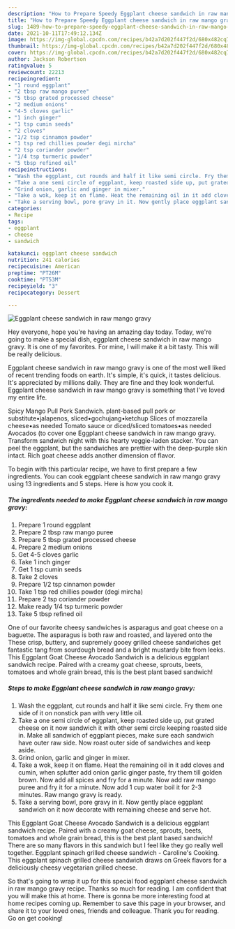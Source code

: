 ```yaml
---
description: "How to Prepare Speedy Eggplant cheese sandwich in raw mango gravy"
title: "How to Prepare Speedy Eggplant cheese sandwich in raw mango gravy"
slug: 1489-how-to-prepare-speedy-eggplant-cheese-sandwich-in-raw-mango-gravy
date: 2021-10-11T17:49:12.134Z
image: https://img-global.cpcdn.com/recipes/b42a7d202f447f2d/680x482cq70/eggplant-cheese-sandwich-in-raw-mango-gravy-recipe-main-photo.jpg
thumbnail: https://img-global.cpcdn.com/recipes/b42a7d202f447f2d/680x482cq70/eggplant-cheese-sandwich-in-raw-mango-gravy-recipe-main-photo.jpg
cover: https://img-global.cpcdn.com/recipes/b42a7d202f447f2d/680x482cq70/eggplant-cheese-sandwich-in-raw-mango-gravy-recipe-main-photo.jpg
author: Jackson Robertson
ratingvalue: 5
reviewcount: 22213
recipeingredient:
- "1 round eggplant"
- "2 tbsp raw mango puree"
- "5 tbsp grated processed cheese"
- "2 medium onions"
- "4-5 cloves garlic"
- "1 inch ginger"
- "1 tsp cumin seeds"
- "2 cloves"
- "1/2 tsp cinnamon powder"
- "1 tsp red chillies powder degi mircha"
- "2 tsp coriander powder"
- "1/4 tsp turmeric powder"
- "5 tbsp refined oil"
recipeinstructions:
- "Wash the eggplant, cut rounds and half it like semi circle. Fry them one side of it on nonstick pan with very little oil."
- "Take a one semi circle of eggplant, keep roasted side up, put grated cheese on it now sandwich it with other semi circle keeping roasted side in. Make all sandwich of eggplant pieces, make sure each sandwich have outer raw side. Now roast outer side of sandwiches and keep aside."
- "Grind onion, garlic and ginger in mixer."
- "Take a wok, keep it on flame. Heat the remaining oil in it add cloves and cumin, when splutter add onion garlic ginger paste, fry them till golden brown. Now add all spices and fry for a minute. Now add raw mango puree and fry it for a minute. Now add 1 cup water boil it for 2-3 minutes. Raw mango gravy is ready."
- "Take a serving bowl, pore gravy in it. Now gently place eggplant sandwich on it now decorate with remaining cheese and serve hot."
categories:
- Recipe
tags:
- eggplant
- cheese
- sandwich

katakunci: eggplant cheese sandwich 
nutrition: 241 calories
recipecuisine: American
preptime: "PT26M"
cooktime: "PT53M"
recipeyield: "3"
recipecategory: Dessert

---
```



![Eggplant cheese sandwich in raw mango gravy](https://img-global.cpcdn.com/recipes/b42a7d202f447f2d/680x482cq70/eggplant-cheese-sandwich-in-raw-mango-gravy-recipe-main-photo.jpg)

Hey everyone, hope you're having an amazing day today. Today, we're going to make a special dish, eggplant cheese sandwich in raw mango gravy. It is one of my favorites. For mine, I will make it a bit tasty. This will be really delicious.

Eggplant cheese sandwich in raw mango gravy is one of the most well liked of recent trending foods on earth. It's simple, it's quick, it tastes delicious. It's appreciated by millions daily. They are fine and they look wonderful. Eggplant cheese sandwich in raw mango gravy is something that I've loved my entire life.

Spicy Mango Pull Pork Sandwich. plant-based pull pork or substitute•jalapenos, sliced•gochujang•ketchup Slices of mozzarella cheese•as needed Tomato sauce or diced/sliced tomatoes•as needed Avocados (to cover one Eggplant cheese sandwich in raw mango gravy. Transform sandwich night with this hearty veggie-laden stacker. You can peel the eggplant, but the sandwiches are prettier with the deep-purple skin intact. Rich goat cheese adds another dimension of flavor.


To begin with this particular recipe, we have to first prepare a few ingredients. You can cook eggplant cheese sandwich in raw mango gravy using 13 ingredients and 5 steps. Here is how you cook it.

<!--inarticleads1-->

##### The ingredients needed to make Eggplant cheese sandwich in raw mango gravy:

1. Prepare 1 round eggplant
1. Prepare 2 tbsp raw mango puree
1. Prepare 5 tbsp grated processed cheese
1. Prepare 2 medium onions
1. Get 4-5 cloves garlic
1. Take 1 inch ginger
1. Get 1 tsp cumin seeds
1. Take 2 cloves
1. Prepare 1/2 tsp cinnamon powder
1. Take 1 tsp red chillies powder (degi mircha)
1. Prepare 2 tsp coriander powder
1. Make ready 1/4 tsp turmeric powder
1. Take 5 tbsp refined oil


One of our favorite cheesy sandwiches is asparagus and goat cheese on a baguette. The asparagus is both raw and roasted, and layered onto the These crisp, buttery, and supremely gooey grilled cheese sandwiches get fantastic tang from sourdough bread and a bright mustardy bite from leeks. This Eggplant Goat Cheese Avocado Sandwich is a delicious eggplant sandwich recipe. Paired with a creamy goat cheese, sprouts, beets, tomatoes and whole grain bread, this is the best plant based sandwich! 

<!--inarticleads2-->

##### Steps to make Eggplant cheese sandwich in raw mango gravy:

1. Wash the eggplant, cut rounds and half it like semi circle. Fry them one side of it on nonstick pan with very little oil.
1. Take a one semi circle of eggplant, keep roasted side up, put grated cheese on it now sandwich it with other semi circle keeping roasted side in. Make all sandwich of eggplant pieces, make sure each sandwich have outer raw side. Now roast outer side of sandwiches and keep aside.
1. Grind onion, garlic and ginger in mixer.
1. Take a wok, keep it on flame. Heat the remaining oil in it add cloves and cumin, when splutter add onion garlic ginger paste, fry them till golden brown. Now add all spices and fry for a minute. Now add raw mango puree and fry it for a minute. Now add 1 cup water boil it for 2-3 minutes. Raw mango gravy is ready.
1. Take a serving bowl, pore gravy in it. Now gently place eggplant sandwich on it now decorate with remaining cheese and serve hot.


This Eggplant Goat Cheese Avocado Sandwich is a delicious eggplant sandwich recipe. Paired with a creamy goat cheese, sprouts, beets, tomatoes and whole grain bread, this is the best plant based sandwich! There are so many flavors in this sandwich but I feel like they go really well together. Eggplant spinach grilled cheese sandwich - Caroline&#39;s Cooking. This eggplant spinach grilled cheese sandwich draws on Greek flavors for a deliciously cheesy vegetarian grilled cheese. 

So that's going to wrap it up for this special food eggplant cheese sandwich in raw mango gravy recipe. Thanks so much for reading. I am confident that you will make this at home. There is gonna be more interesting food at home recipes coming up. Remember to save this page in your browser, and share it to your loved ones, friends and colleague. Thank you for reading. Go on get cooking!
